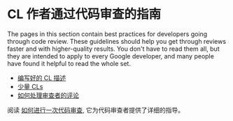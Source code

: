 # CL 作者通过代码审查的指南

The pages in this section contain best practices for developers going through
code review. These guidelines should help you get through reviews faster and
with higher-quality results. You don't have to read them all, but they are
intended to apply to every Google developer, and many people have found it
helpful to read the whole set.

-   [编写好的 CL 描述](cl-descriptions.md)
-   [少量 CLs](small-cls.md)
-   [如何处理审查者的评论](handling-comments.md)

阅读 [如何进行一次代码审查](../reviewer/index.md), 它为代码审查者提供了详细的指导。
